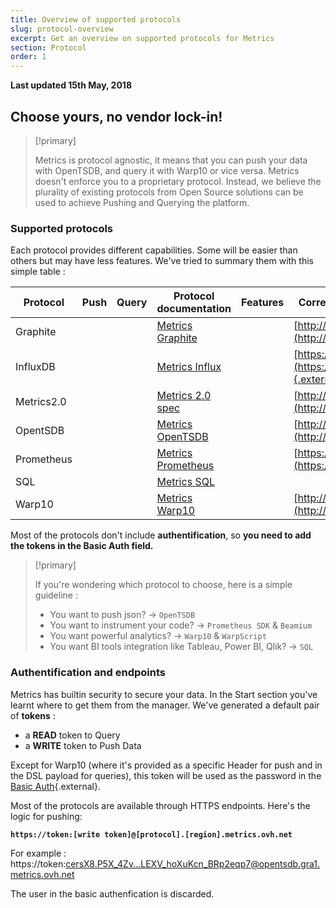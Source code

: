 ```yaml
---
title: Overview of supported protocols
slug: protocol-overview
excerpt: Get an overview on supported protocols for Metrics
section: Protocol
order: 1
---
```


**Last updated 15th May, 2018**

## Choose yours, no vendor lock-in!

> [!primary]
> 
> Metrics is protocol agnostic, it means that you can push your data with OpenTSDB, and query it with Warp10 or vice versa.
> Metrics doesn't enforce you to a proprietary protocol. Instead, we believe the plurality of existing protocols from Open Source solutions can be used to achieve Pushing and Querying the platform.
>

### Supported protocols
Each protocol provides different capabilities. Some will be easier than others but may have less features. We've tried to summary them with this simple table :

|Protocol|Push|Query|Protocol documentation|Features|Corresponding Open Source project|
|---|---|---|---|---|---|
|Graphite|<i class="fas fa-check"></i>|<i class="fas fa-check"></i>|[Metrics Graphite](#graphite_desc)|<i class="fas fa-star"></i>|[http://graphiteapp.org/](http://graphiteapp.org/){.external}|
|InfluxDB|<i class="fas fa-check"></i>|<i class="fas fa-times"></i>|[Metrics Influx](#influx_desc)|<i class="fas fa-star"></i>|[https://github.com/influxdata/influxdb](https://github.com/influxdata/influxdb){.external}|
|Metrics2.0|<i class="fas fa-check"></i>|<i class="fas fa-times"></i>|[Metrics 2.0 spec](#opentsdb_desc)|<i class="fas fa-star"><i class="fas fa-star">|[http://metrics20.org/](http://metrics20.org/){.external}|
|OpentSDB|<i class="fas fa-check"></i>|<i class="fas fa-check"></i>|[Metrics OpenTSDB](#opentsdb_desc)|<i class="fas fa-star"><i class="fas fa-star">|[http://opentsdb.net/](http://opentsdb.net/){.external}|
|Prometheus|<i class="fas fa-check"></i>|<i class="fas fa-check"></i>|[Metrics Prometheus](#prom_desc)|<i class="fas fa-star"></i><i class="fas fa-star"></i>|[https://prometheus.io/](https://prometheus.io/){.external}|
|SQL|<i class="fas fa-times"></i>|<i class="fas fa-times"></i>|[Metrics SQL](#sql_desc)|||
|Warp10|<i class="fas fa-check"></i>|<i class="fas fa-check"></i>|[Metrics Warp10](#warp_desc)|<i class="fas fa-star"></i><i class="fas fa-star"></i><i class="fas fa-star"></i>|[http://www.warp10.io/](http://www.warp10.io/){.external}|

Most of the protocols don't include **authentification**, so **you need to add the tokens in the Basic Auth field.**

> [!primary]
> 
> If you're wondering which protocol to choose, here is a simple guideline :
>
> - You want to push json? -> `OpenTSDB`
> - You want to instrument your code? -> `Prometheus SDK` & `Beamium`
> - You want powerful analytics? -> `Warp10` & `WarpScript`
> - You want BI tools integration like Tableau, Power BI, Qlik? -> `SQL`
>

### Authentification and endpoints
Metrics has builtin security to secure your data. In the Start section you've learnt where to get them from the manager. We've generated a default pair of **tokens** :

- a **READ** token to Query
- a **WRITE** token to Push Data

Except for Warp10 (where it's provided as a specific Header for push and in the DSL payload for queries), this token will be used as the password in the [Basic Auth](https://en.wikipedia.org/wiki/Basic_access_authentication){.external}.

Most of the protocols are available through HTTPS endpoints. Here's the logic for pushing:

**`https://token:[write token]@[protocol].[region].metrics.ovh.net`**

For example :  https://token:cersX8.P5X_4Zv...LEXV_hoXuKcn_BRp2eqp7@opentsdb.gra1.metrics.ovh.net

The user in the basic authenfication is discarded.
